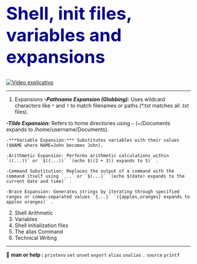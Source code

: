 <h1 style="font-size: 48px; color: darkblue;"><b>Shell, init files, variables and expansions</b></h1>




[![Video explicativo](https://img.youtube.com/vi/AKSJOqn9pIY/0.jpg)](https://www.youtube.com/watch?v=AKSJOqn9pIY)

**************************************************************************
1.    Expansions
   ***-Pathname Expansion (Globbing):*** Uses wildcard characters like `*` and `?` to match filenames or paths (*.txt matches all .txt files).

   ***-Tilde Expansion:*** Refers to home directories using `~` (~/Documents expands to /home/username/Documents).

    -***Variable Expansion:*** Substitutes variables with their values ($NAME where NAME=John becomes John).

    -Arithmetic Expansion: Performs arithmetic calculations within `((...))` or `$((...))` `(echo $((2 + 3)) expands to 5)` .

    -Command Substitution: Replaces the output of a command with the command itself using `...` or `$(...)` `(echo $(date) expands to the current date and time)` .

    -Brace Expansion: Generates strings by iterating through specified ranges or comma-separated values `{...}` `({apples,oranges} expands to apples oranges)` .

2.    Shell Arithmetic
3.    Variables
4.    Shell initialization files
5.    The alias Command
6.    Technical Writing
***************************************************************************

:rocket: **man or help :** `printenv` `set` `unset` `export` `alias` `unalias` `.` `source` `printf`


